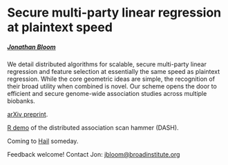 # Secure multi-party linear regression at plaintext speed
##### [Jonathan Bloom](https://www.broadinstitute.org/bios/jonathan-bloom)

We detail distributed algorithms for scalable, secure multi-party linear regression and feature selection at essentially the same speed as plaintext regression. While the core geometric ideas are simple, the recognition of their broad utility when combined is novel. Our scheme opens the door to efficient and secure genome-wide association studies across multiple biobanks.

[arXiv preprint](https://arxiv.org/abs/1901.09531).

[R demo](https://github.com/jbloom22/DASH/blob/master/dash.r) of the distributed association scan hammer (DASH).

Coming to [Hail](https://hail.is/about.html) someday.

Feedback welcome! Contact Jon: jbloom@broadinstitute.org
